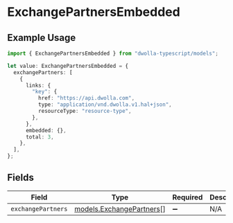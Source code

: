 # ExchangePartnersEmbedded

## Example Usage

```typescript
import { ExchangePartnersEmbedded } from "dwolla-typescript/models";

let value: ExchangePartnersEmbedded = {
  exchangePartners: [
    {
      links: {
        "key": {
          href: "https://api.dwolla.com",
          type: "application/vnd.dwolla.v1.hal+json",
          resourceType: "resource-type",
        },
      },
      embedded: {},
      total: 3,
    },
  ],
};
```

## Fields

| Field                                                      | Type                                                       | Required                                                   | Description                                                |
| ---------------------------------------------------------- | ---------------------------------------------------------- | ---------------------------------------------------------- | ---------------------------------------------------------- |
| `exchangePartners`                                         | [models.ExchangePartners](../models/exchangepartners.md)[] | :heavy_minus_sign:                                         | N/A                                                        |